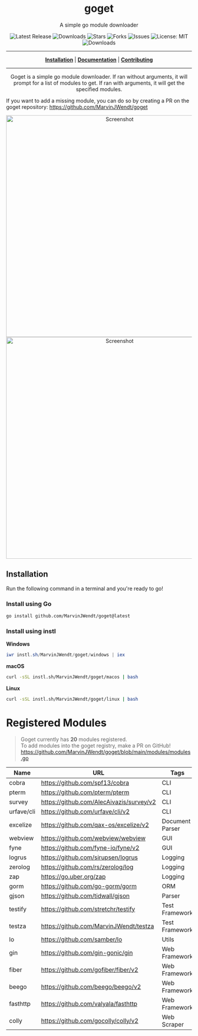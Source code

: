 <h1 align="center">goget</h1>
<p align="center">A simple go module downloader</p>

<p align="center">

<a style="text-decoration: none" href="https://github.com/MarvinJWendt/goget/releases">
<img src="https://img.shields.io/github/v/release/MarvinJWendt/goget?style=flat-square" alt="Latest Release">
</a>

<a style="text-decoration: none" href="https://github.com/MarvinJWendt/goget/releases">
<img src="https://img.shields.io/github/downloads/MarvinJWendt/goget/total.svg?style=flat-square" alt="Downloads">
</a>

<a style="text-decoration: none" href="https://github.com/MarvinJWendt/goget/stargazers">
<img src="https://img.shields.io/github/stars/MarvinJWendt/goget.svg?style=flat-square" alt="Stars">
</a>

<a style="text-decoration: none" href="https://github.com/MarvinJWendt/goget/fork">
<img src="https://img.shields.io/github/forks/MarvinJWendt/goget.svg?style=flat-square" alt="Forks">
</a>

<a style="text-decoration: none" href="https://github.com/MarvinJWendt/goget/issues">
<img src="https://img.shields.io/github/issues/MarvinJWendt/goget.svg?style=flat-square" alt="Issues">
</a>

<a style="text-decoration: none" href="https://opensource.org/licenses/MIT">
<img src="https://img.shields.io/badge/License-MIT-yellow.svg?style=flat-square" alt="License: MIT">
</a>

<br/>

<a style="text-decoration: none" href="https://github.com/MarvinJWendt/goget/releases">
<img src="https://img.shields.io/badge/platform-windows%20%7C%20macos%20%7C%20linux-informational?style=for-the-badge" alt="Downloads">
</a>

<br/>

</p>

----

<p align="center">
<strong><a href="https://MarvinJWendt.github.io/goget/#/installation">Installation</a></strong>
|
<strong><a href="https://MarvinJWendt.github.io/goget/#/docs">Documentation</a></strong>
|
<strong><a href="https://MarvinJWendt.github.io/goget/#/CONTRIBUTING">Contributing</a></strong>
</p>

----
<p align="center">
Goget is a simple go module downloader. If ran without arguments, it will prompt for a list of modules to get. If ran with arguments, it will get the specified modules.

If you want to add a missing module, you can do so by creating a PR on the goget repository: https://github.com/MarvinJWendt/goget
</p>

<p align="center">
    <img src="https://user-images.githubusercontent.com/31022056/158558899-8c6be62d-6410-4c9c-98e3-28f6f932cfc1.png" alt="Screenshot" width="600"/>
    <img src="https://user-images.githubusercontent.com/31022056/158559270-0e4ac976-e130-40f2-b45f-cba79d4468ee.png" alt="Screenshot" width="600"/>
</p>

## Installation

Run the following command in a terminal and you're ready to go!


### Install using Go

```bash
go install github.com/MarvinJWendt/goget@latest
```

### Install using instl

**Windows**
```powershell
iwr instl.sh/MarvinJWendt/goget/windows | iex
```

**macOS**
```bash
curl -sSL instl.sh/MarvinJWendt/goget/macos | bash
```

**Linux**
```bash
curl -sSL instl.sh/MarvinJWendt/goget/linux | bash
```

# Registered Modules

> Goget currently has **20** modules registered.  
> To add modules into the goget registry, make a PR on GitHub!  
> https://github.com/MarvinJWendt/goget/blob/main/modules/modules.go  

|Name|URL|Tags|
|---|---|---|
|cobra|https://github.com/spf13/cobra|CLI|
|pterm|https://github.com/pterm/pterm|CLI|
|survey|https://github.com/AlecAivazis/survey/v2|CLI|
|urfave/cli|https://github.com/urfave/cli/v2|CLI|
|excelize|https://github.com/qax-os/excelize/v2|Document Parser|
|webview|https://github.com/webview/webview|GUI|
|fyne|https://github.com/fyne-io/fyne/v2|GUI|
|logrus|https://github.com/sirupsen/logrus|Logging|
|zerolog|https://github.com/rs/zerolog/log|Logging|
|zap|https://go.uber.org/zap|Logging|
|gorm|https://github.com/go-gorm/gorm|ORM|
|gjson|https://github.com/tidwall/gjson|Parser|
|testify|https://github.com/stretchr/testify|Test Framework|
|testza|https://github.com/MarvinJWendt/testza|Test Framework|
|lo|https://github.com/samber/lo|Utils|
|gin|https://github.com/gin-gonic/gin|Web Framework|
|fiber|https://github.com/gofiber/fiber/v2|Web Framework|
|beego|https://github.com/beego/beego/v2|Web Framework|
|fasthttp|https://github.com/valyala/fasthttp|Web Framework|
|colly|https://github.com/gocolly/colly/v2|Web Scraper|
